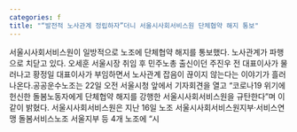 ```yaml
---
categories: f
title: "“발전적 노사관계 정립하자”더니 서울시사회서비스원 단체협약 해지 통보"
---
```

서울시사회서비스원이 일방적으로 노조에 단체협약 해지를 통보했다. 노사관계가 파행으로 치닫고 있다. 오세훈 서울시장 취임 후 민주노총 출신이던 주진우 전 대표이사가 물러나고 황정일 대표이사가 부임하면서 노사관계 잡음이 끊이지 않는다는 이야기가 흘러나온다.공공운수노조는 22일 오전 서울시청 앞에서 기자회견을 열고 “코로나19 위기에 헌신한 돌봄노동자에게 단체협약 해지를 강행한 서울시사회서비스원을 규탄한다”며 이같이 밝혔다. 서울시사회서비스원은 지난 16일 노조 서울시사회서비스원지부·서비스연맹 돌봄서비스노조 서울지부 등 4개 노조에 “시